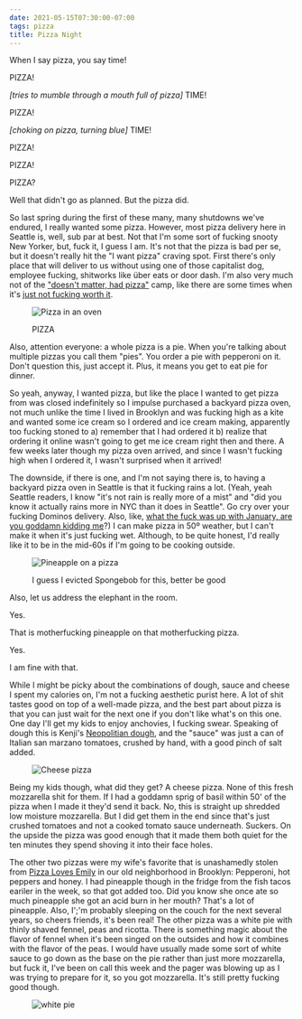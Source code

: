 ```yaml
---
date: 2021-05-15T07:30:00-07:00
tags: pizza
title: Pizza Night
---
```


When I say pizza, you say time!

PIZZA!

_[tries to mumble through a mouth full of pizza]_ TIME!

PIZZA!

_[choking on pizza, turning blue]_ TIME!

PIZZA!

PIZZA!

PIZZA?

Well that didn't go as planned.  But the pizza did.

So last spring during the first of these many, many shutdowns we've endured, I really wanted some pizza. However, most pizza delivery here in Seattle is, well, sub par at best. Not that I'm some sort of fucking snooty New Yorker, but, fuck it, I guess I am. It's not that the pizza is bad per se, but it doesn't really hit the "I want pizza" craving spot. First there's only place that will deliver to us without using one of those capitalist dog, employee fucking, shitworks like über eats or door dash. I'm also very much not of the ["doesn't matter, had pizza"](https://i.kym-cdn.com/photos/images/original/000/171/496/8b478dfa-983f-40a6-b170-e88b2c5ff7a5.jpg) camp, like there are some times when it's [just not fucking worth it](https://www.roundtablepizza.com).

<figure>

![Pizza in an oven](pizza_in_oven.jpg)

<figcaption>PIZZA</figcaption>
</figure>

Also, attention everyone: a whole pizza is a pie. When you're talking about multiple pizzas you call them "pies". You order a pie with pepperoni on it. Don't question this, just accept it. Plus, it means you get to eat pie for dinner.

So yeah, anyway, I wanted pizza, but like the place I wanted to get pizza from was closed indefinitely so I impulse purchased a backyard pizza oven, not much unlike the time I lived in Brooklyn and was fucking high as a kite and wanted some ice cream so I ordered and ice cream making, apparently too fucking stoned to a) remember that I had ordered it b) realize that ordering it online wasn't going to get me ice cream right then and there.  A few weeks later though my pizza oven arrived, and since I wasn't fucking high when I ordered it, I wasn't surprised when it arrived!

The downside, if there is one, and I'm not saying there is, to having a backyard pizza oven in Seattle is that it fucking rains a lot. (Yeah, yeah Seattle readers, I know "it's not rain is really more of a mist" and "did you know it actually rains more in NYC than it does in Seattle". Go cry over your fucking Dominos delivery. Also, like, [what the fuck was up with January, are you goddamn kidding me](http://www.seattleweatherblog.com/rain-stats/rainfall-2021/)?) I can make pizza in 50º weather, but I can't make it when it's just fucking wet. Although, to be quite honest, I'd really like it to be in the mid-60s if I'm going to be cooking outside.

<figure>

![Pineapple on a pizza](pizza_pepperoni.jpg)

<figcaption>I guess I evicted Spongebob for this, better be good</figcaption>
</figure>

Also, let us address the elephant in the room.

Yes.

That is motherfucking pineapple on that motherfucking pizza.

Yes.

I am fine with that.

While I might be picky about the combinations of dough, sauce and cheese I spent my calories on, I'm not a fucking aesthetic purist here. A lot of shit tastes good on top of a well-made pizza, and the best part about pizza is that you can just wait for the next one if you don't like what's on this one. One day I'll get my kids to enjoy anchovies, I fucking swear. Speaking of dough this is Kenji's [Neopolitian dough](https://www.seriouseats.com/basic-neapolitan-pizza-dough-recipe), and the "sauce" was just a can of Italian san marzano tomatoes, crushed by hand, with a good pinch of salt added.

<figure>

![Cheese pizza](pizza_cheese.jpg)

</figure>

Being my kids though, what did they get? A cheese pizza. None of this fresh mozzarella shit for them. If I had a goddamn sprig of basil within 50' of the pizza when I made it they'd send it back. No, this is straight up shredded low moisture mozzarella. But I did get them in the end since that's just crushed tomatoes and not a cooked tomato sauce underneath. Suckers. On the upside the pizza was good enough that it made them both quiet for the ten minutes they spend shoving it into their face holes.

The other two pizzas were my wife's favorite that is unashamedly stolen from [Pizza Loves Emily](https://www.pizzalovesemily.com/) in our old neighborhood in Brooklyn: Pepperoni, hot peppers and honey. I had pineapple though in the fridge from the fish tacos eariler in the week, so that got added too. Did you know she once ate so much pineapple she got an acid burn in her mouth? That's a lot of pineapple. Also, I';'m probably sleeping on the couch for the next several years, so cheers friends, it's been real! The other pizza was a white pie with thinly shaved fennel, peas and ricotta. There is something magic about the flavor of fennel when it's been singed on the outsides and how it combines with the flavor of the peas. I would have usually made some sort of white sauce to go down as the base on the pie rather than just more mozzarella, but fuck it, I've been on call this week and the pager was blowing up as I was trying to prepare for it, so you got mozzarella. It's still pretty fucking good though.

<figure>

![white pie](pizza_white.jpg)

</figure>

